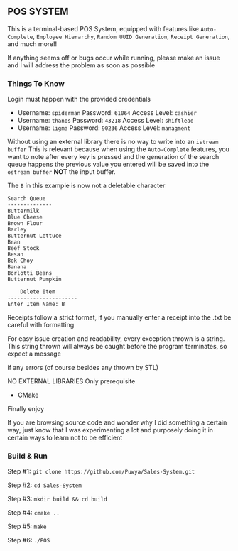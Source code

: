 ## POS SYSTEM

This is a terminal-based POS System, equipped with features like `Auto-Complete`, `Employee Hierarchy`, `Random UUID Generation`, `Receipt Generation`, and much more!!

If anything seems off or bugs occur while running, please make an issue and I will address the problem as soon as possible

### Things To Know

Login must happen with the provided credentials
- Username: `spiderman` Password: `61064` Access Level: `cashier`
- Username: `thanos` Password: `43218` Access Level: `shiftlead`
- Username: `ligma` Password: `90236` Access Level: `managment`

Without using an external library there is no way to write into an `istream buffer`
This is relevant because when using the `Auto-Complete` features, you want to note
after every key is pressed and the generation of the search queue happens the previous
value you entered will be saved into the `ostream buffer` **NOT** the input buffer.

The `B` in this example is now not a deletable character
```
Search Queue
--------------
Buttermilk
Blue Cheese
Brown Flour
Barley
Butternut Lettuce
Bran
Beef Stock
Besan
Bok Choy
Banana
Borlotti Beans
Butternut Pumpkin

    Delete Item
----------------------
Enter Item Name: B
```

Receipts follow a strict format, if you manually enter a receipt into the .txt be careful with formatting

For easy issue creation and readability, every exception thrown is a string.
This string thrown will always be caught before the program terminates, so expect a message

if any errors (of course besides any thrown by STL)

NO EXTERNAL LIBRARIES Only prerequisite
- CMake

Finally enjoy

If you are browsing source code and wonder why I did something a
certain way, just know that I was experimenting a lot and purposely doing it
in certain ways to learn not to be efficient


### Build & Run

Step #1: `git clone https://github.com/Puwya/Sales-System.git`

Step #2: `cd Sales-System`

Step #3: `mkdir build && cd build`

Step #4: `cmake ..`

Step #5: `make`

Step #6: `./POS`
